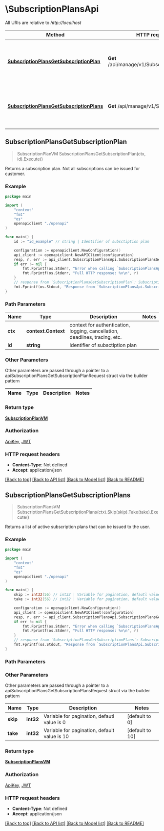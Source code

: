 # \SubscriptionPlansApi

All URIs are relative to *http://localhost*

Method | HTTP request | Description
------------- | ------------- | -------------
[**SubscriptionPlansGetSubscriptionPlan**](SubscriptionPlansApi.md#SubscriptionPlansGetSubscriptionPlan) | **Get** /api/manage/v1/SubscriptionPlans/{id} | Returns a subscription plan. Not all subscriptions can be issued for customer.
[**SubscriptionPlansGetSubscriptionPlans**](SubscriptionPlansApi.md#SubscriptionPlansGetSubscriptionPlans) | **Get** /api/manage/v1/SubscriptionPlans | Returns a list of active subscription plans that can be issued to the user.



## SubscriptionPlansGetSubscriptionPlan

> SubscriptionPlanVM SubscriptionPlansGetSubscriptionPlan(ctx, id).Execute()

Returns a subscription plan. Not all subscriptions can be issued for customer.

### Example

```go
package main

import (
    "context"
    "fmt"
    "os"
    openapiclient "./openapi"
)

func main() {
    id := "id_example" // string | Identifier of subsctiption plan

    configuration := openapiclient.NewConfiguration()
    api_client := openapiclient.NewAPIClient(configuration)
    resp, r, err := api_client.SubscriptionPlansApi.SubscriptionPlansGetSubscriptionPlan(context.Background(), id).Execute()
    if err != nil {
        fmt.Fprintf(os.Stderr, "Error when calling `SubscriptionPlansApi.SubscriptionPlansGetSubscriptionPlan``: %v\n", err)
        fmt.Fprintf(os.Stderr, "Full HTTP response: %v\n", r)
    }
    // response from `SubscriptionPlansGetSubscriptionPlan`: SubscriptionPlanVM
    fmt.Fprintf(os.Stdout, "Response from `SubscriptionPlansApi.SubscriptionPlansGetSubscriptionPlan`: %v\n", resp)
}
```

### Path Parameters


Name | Type | Description  | Notes
------------- | ------------- | ------------- | -------------
**ctx** | **context.Context** | context for authentication, logging, cancellation, deadlines, tracing, etc.
**id** | **string** | Identifier of subsctiption plan | 

### Other Parameters

Other parameters are passed through a pointer to a apiSubscriptionPlansGetSubscriptionPlanRequest struct via the builder pattern


Name | Type | Description  | Notes
------------- | ------------- | ------------- | -------------


### Return type

[**SubscriptionPlanVM**](SubscriptionPlanVM.md)

### Authorization

[ApiKey](../README.md#ApiKey), [JWT](../README.md#JWT)

### HTTP request headers

- **Content-Type**: Not defined
- **Accept**: application/json

[[Back to top]](#) [[Back to API list]](../README.md#documentation-for-api-endpoints)
[[Back to Model list]](../README.md#documentation-for-models)
[[Back to README]](../README.md)


## SubscriptionPlansGetSubscriptionPlans

> SubscriptionPlansVM SubscriptionPlansGetSubscriptionPlans(ctx).Skip(skip).Take(take).Execute()

Returns a list of active subscription plans that can be issued to the user.



### Example

```go
package main

import (
    "context"
    "fmt"
    "os"
    openapiclient "./openapi"
)

func main() {
    skip := int32(56) // int32 | Variable for pagination, defautl value is 0 (optional) (default to 0)
    take := int32(56) // int32 | Variable for pagination, default value is 10 (optional) (default to 10)

    configuration := openapiclient.NewConfiguration()
    api_client := openapiclient.NewAPIClient(configuration)
    resp, r, err := api_client.SubscriptionPlansApi.SubscriptionPlansGetSubscriptionPlans(context.Background()).Skip(skip).Take(take).Execute()
    if err != nil {
        fmt.Fprintf(os.Stderr, "Error when calling `SubscriptionPlansApi.SubscriptionPlansGetSubscriptionPlans``: %v\n", err)
        fmt.Fprintf(os.Stderr, "Full HTTP response: %v\n", r)
    }
    // response from `SubscriptionPlansGetSubscriptionPlans`: SubscriptionPlansVM
    fmt.Fprintf(os.Stdout, "Response from `SubscriptionPlansApi.SubscriptionPlansGetSubscriptionPlans`: %v\n", resp)
}
```

### Path Parameters



### Other Parameters

Other parameters are passed through a pointer to a apiSubscriptionPlansGetSubscriptionPlansRequest struct via the builder pattern


Name | Type | Description  | Notes
------------- | ------------- | ------------- | -------------
 **skip** | **int32** | Variable for pagination, defautl value is 0 | [default to 0]
 **take** | **int32** | Variable for pagination, default value is 10 | [default to 10]

### Return type

[**SubscriptionPlansVM**](SubscriptionPlansVM.md)

### Authorization

[ApiKey](../README.md#ApiKey), [JWT](../README.md#JWT)

### HTTP request headers

- **Content-Type**: Not defined
- **Accept**: application/json

[[Back to top]](#) [[Back to API list]](../README.md#documentation-for-api-endpoints)
[[Back to Model list]](../README.md#documentation-for-models)
[[Back to README]](../README.md)

